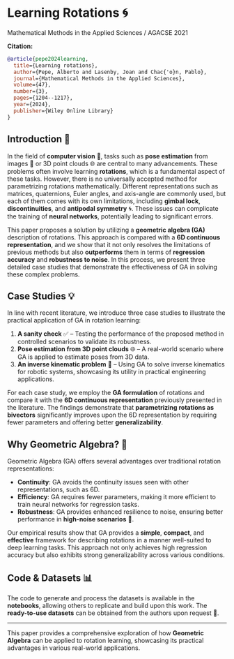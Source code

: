 
# Learning Rotations 🌀

Mathematical Methods in the Applied Sciences / AGACSE 2021


**Citation:**

```bibtex
@article{pepe2024learning,
  title={Learning rotations},
  author={Pepe, Alberto and Lasenby, Joan and Chac{'o}n, Pablo},
  journal={Mathematical Methods in the Applied Sciences},
  volume={47},
  number={3},
  pages={1204--1217},
  year={2024},
  publisher={Wiley Online Library}
}
```

## Introduction 📑

In the field of **computer vision** 🤖, tasks such as **pose estimation** from images 📸 or 3D point clouds 🌐 are central to many advancements. These problems often involve learning **rotations**, which is a fundamental aspect of these tasks. However, there is no universally accepted method for parametrizing rotations mathematically. Different representations such as matrices, quaternions, Euler angles, and axis-angle are commonly used, but each of them comes with its own limitations, including **gimbal lock**, **discontinuities**, and **antipodal symmetry** 🌀. These issues can complicate the training of **neural networks**, potentially leading to significant errors.

This paper proposes a solution by utilizing a **geometric algebra (GA)** description of rotations. This approach is compared with a **6D continuous representation**, and we show that it not only resolves the limitations of previous methods but also **outperforms** them in terms of **regression accuracy** and **robustness to noise**. In this process, we present three detailed case studies that demonstrate the effectiveness of GA in solving these complex problems.

## Case Studies 💡

In line with recent literature, we introduce three case studies to illustrate the practical application of GA in rotation learning:

1. **A sanity check** ✅ – Testing the performance of the proposed method in controlled scenarios to validate its robustness.
2. **Pose estimation from 3D point clouds** 🌐 – A real-world scenario where GA is applied to estimate poses from 3D data.
3. **An inverse kinematic problem** 🦾 – Using GA to solve inverse kinematics for robotic systems, showcasing its utility in practical engineering applications.

For each case study, we employ the **GA formulation** of rotations and compare it with the **6D continuous representation** previously presented in the literature. The findings demonstrate that **parametrizing rotations as bivectors** significantly improves upon the 6D representation by requiring fewer parameters and offering better **generalizability**.

## Why Geometric Algebra? 🤔

Geometric Algebra (GA) offers several advantages over traditional rotation representations:
- **Continuity**: GA avoids the continuity issues seen with other representations, such as 6D.
- **Efficiency**: GA requires fewer parameters, making it more efficient to train neural networks for regression tasks.
- **Robustness**: GA provides enhanced resilience to noise, ensuring better performance in **high-noise scenarios** 🎯.

Our empirical results show that GA provides a **simple**, **compact**, and **effective** framework for describing rotations in a manner well-suited to deep learning tasks. This approach not only achieves high regression accuracy but also exhibits strong generalizability across various conditions.

## Code & Datasets 📊

The code to generate and process the datasets is available in the **notebooks**, allowing others to replicate and build upon this work. The **ready-to-use datasets** can be obtained from the authors upon request 📩.

---

This paper provides a comprehensive exploration of how **Geometric Algebra** can be applied to rotation learning, showcasing its practical advantages in various real-world applications. 

